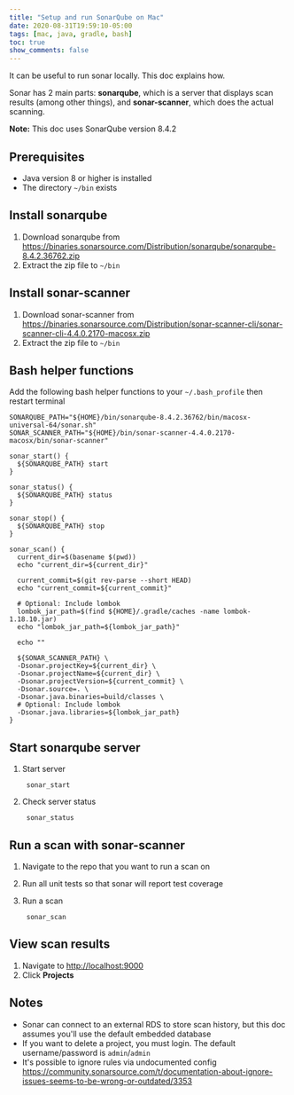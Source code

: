 ```yaml
---
title: "Setup and run SonarQube on Mac"
date: 2020-08-31T19:59:10-05:00
tags: [mac, java, gradle, bash]
toc: true
show_comments: false
---
```


It can be useful to run sonar locally. This doc explains how.

Sonar has 2 main parts: **sonarqube**, which is a server that displays scan results (among other things), and **sonar-scanner**, which does the actual scanning.

**Note:** This doc uses SonarQube version 8.4.2

## Prerequisites

- Java version 8 or higher is installed
- The directory `~/bin` exists

## Install sonarqube

1. Download sonarqube from <https://binaries.sonarsource.com/Distribution/sonarqube/sonarqube-8.4.2.36762.zip>
1. Extract the zip file to `~/bin`

## Install sonar-scanner

1. Download sonar-scanner from <https://binaries.sonarsource.com/Distribution/sonar-scanner-cli/sonar-scanner-cli-4.4.0.2170-macosx.zip>
1. Extract the zip file to `~/bin`

## Bash helper functions

Add the following bash helper functions to your `~/.bash_profile` then restart terminal

```shell
SONARQUBE_PATH="${HOME}/bin/sonarqube-8.4.2.36762/bin/macosx-universal-64/sonar.sh"
SONAR_SCANNER_PATH="${HOME}/bin/sonar-scanner-4.4.0.2170-macosx/bin/sonar-scanner"

sonar_start() {
  ${SONARQUBE_PATH} start
}

sonar_status() {
  ${SONARQUBE_PATH} status
}

sonar_stop() {
  ${SONARQUBE_PATH} stop
}

sonar_scan() {
  current_dir=$(basename $(pwd))
  echo "current_dir=${current_dir}"

  current_commit=$(git rev-parse --short HEAD)
  echo "current_commit=${current_commit}"

  # Optional: Include lombok
  lombok_jar_path=$(find ${HOME}/.gradle/caches -name lombok-1.18.10.jar)
  echo "lombok_jar_path=${lombok_jar_path}"

  echo ""

  ${SONAR_SCANNER_PATH} \
  -Dsonar.projectKey=${current_dir} \
  -Dsonar.projectName=${current_dir} \
  -Dsonar.projectVersion=${current_commit} \
  -Dsonar.source=. \
  -Dsonar.java.binaries=build/classes \
  # Optional: Include lombok
  -Dsonar.java.libraries=${lombok_jar_path}
}
```

## Start sonarqube server

1. Start server

        sonar_start

1. Check server status

        sonar_status

## Run a scan with sonar-scanner

1. Navigate to the repo that you want to run a scan on
1. Run all unit tests so that sonar will report test coverage
1. Run a scan

        sonar_scan

## View scan results

1. Navigate to <http://localhost:9000>
1. Click **Projects**

## Notes

- Sonar can connect to an external RDS to store scan history, but this doc assumes you'll use the default embedded database
- If you want to delete a project, you must login. The default username/password is `admin`/`admin`
- It's possible to ignore rules via undocumented config <https://community.sonarsource.com/t/documentation-about-ignore-issues-seems-to-be-wrong-or-outdated/3353>
